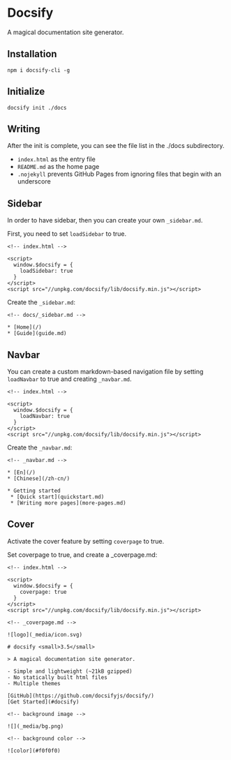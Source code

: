 Docsify
=======

A magical documentation site generator.

Installation
------------

`npm i docsify-cli -g`

Initialize
----------

`docsify init ./docs`

Writing
-------

After the init is complete, you can see the file list in the ./docs
subdirectory.

-   `index.html` as the entry file
-   `README.md` as the home page
-   `.nojekyll` prevents GitHub Pages from ignoring files that begin
    with an underscore

Sidebar
-------

In order to have sidebar, then you can create your own `_sidebar.md`.

First, you need to set `loadSidebar` to true.

``` {.sourceCode .html}
<!-- index.html -->

<script>
  window.$docsify = {
    loadSidebar: true
  }
</script>
<script src="//unpkg.com/docsify/lib/docsify.min.js"></script>
```

Create the `_sidebar.md`:

``` {.sourceCode .html}
<!-- docs/_sidebar.md -->

* [Home](/)
* [Guide](guide.md)
```

Navbar
------

You can create a custom markdown-based navigation file by setting
`loadNavbar` to true and creating `_navbar.md`.

``` {.sourceCode .html}
<!-- index.html -->

<script>
  window.$docsify = {
    loadNavbar: true
  }
</script>
<script src="//unpkg.com/docsify/lib/docsify.min.js"></script>
```

Create the `_navbar.md`:

``` {.sourceCode .html}
<!-- _navbar.md -->

* [En](/)
* [Chinese](/zh-cn/)

* Getting started
 * [Quick start](quickstart.md)
 * [Writing more pages](more-pages.md)
```

Cover
-----

Activate the cover feature by setting `coverpage` to true.

Set coverpage to true, and create a \_coverpage.md:

``` {.sourceCode .html}
<!-- index.html -->

<script>
  window.$docsify = {
    coverpage: true
  }
</script>
<script src="//unpkg.com/docsify/lib/docsify.min.js"></script>
```

``` {.sourceCode .html}
<!-- _coverpage.md -->

![logo](_media/icon.svg)

# docsify <small>3.5</small>

> A magical documentation site generator.

- Simple and lightweight (~21kB gzipped)
- No statically built html files
- Multiple themes

[GitHub](https://github.com/docsifyjs/docsify/)
[Get Started](#docsify)

<!-- background image -->

![](_media/bg.png)

<!-- background color -->

![color](#f0f0f0)
```
